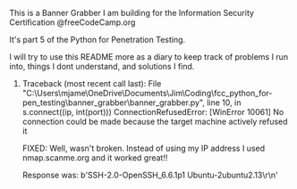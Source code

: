 This is a Banner Grabber I am building for the Information Security Certification @freeCodeCamp.org

It's part 5 of the Python for Penetration Testing.

I will try to use this README more as a diary to keep track of problems I run into, things I dont understand, and solutions I find.

1) 
    Traceback (most recent call last):
  File "C:\Users\mjame\OneDrive\Documents\Jim\Coding\fcc_python_for-pen_testing\banner_grabber\banner_grabber.py", line 10, in <module>
    s.connect((ip, int(port)))
  ConnectionRefusedError: [WinError 10061] No connection could be made because the target machine actively refused it

    FIXED: Well, wasn't broken. 
      Instead of using my IP address I used nmap.scanme.org and it worked great!!

      Response was:
      b'SSH-2.0-OpenSSH_6.6.1p1 Ubuntu-2ubuntu2.13\r\n'